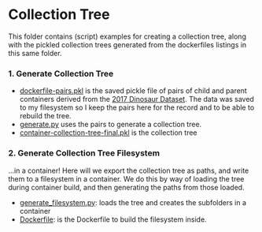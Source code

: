 # Collection Tree

This folder contains (script) examples for creating a collection tree, along
with the pickled collection trees generated from the dockerfiles listings in this
same folder.

### 1. Generate Collection Tree

 - [dockerfile-pairs.pkl](dockerfile-pairs.pkl) is the saved pickle file of pairs of child and parent containers derived from the [2017 Dinosaur Dataset](https://www.github.com/vsoch/dockerfiles). The data was saved to my filesystem so I keep the pairs here for the record and to be able to rebuild the tree.
 - [generate.py](generate.py) uses the pairs to generate a collection tree.
 - [container-collection-tree-final.pkl](container-collection-tree-final.pkl) is the collection tree


### 2. Generate Collection Tree Filesystem

...in a container! Here will we export the collection tree as paths, and write them to a filesystem in a container.
We do this by way of loading the tree during container build, and then generating the paths from those
loaded.

 - [generate_filesystem.py](generate_filesystem.py): loads the tree and creates the subfolders in a container
 - [Dockerfile](Dockerfile): is the Dockerfile to build the filesystem inside.
